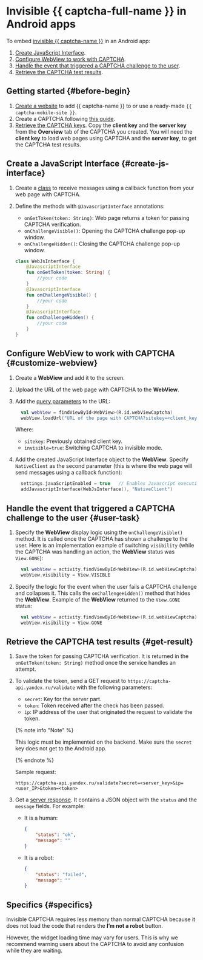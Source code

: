 # Invisible {{ captcha-full-name }} in Android apps

To embed [invisible {{ captcha-name }}](../smartcaptcha/concepts/invisible-captcha.md) in an Android app:

1. [Create JavaScript Interface](#create-js-interface).
1. [Configure WebView to work with CAPTCHA](#customize-webview).
1. [Handle the event that triggered a CAPTCHA challenge to the user](#user-task).
1. [Retrieve the CAPTCHA test results](#get-result).

## Getting started {#before-begin}

1. [Create a website](../smartcaptcha/tutorials/mobile-app/website.md) to add {{ captcha-name }} to or use a ready-made `{{ captcha-mobile-site }}`.
1. Create a CAPTCHA following [this guide](../smartcaptcha/operations/create-captcha.md).
1. [Retrieve the CAPTCHA keys](../smartcaptcha/operations/get-keys.md). Copy the **client key** and the **server key** from the **Overview** tab of the CAPTCHA you created. You will need the **client key** to load web pages using CAPTCHA and the **server key**, to get the CAPTCHA test results.

## Create a JavaScript Interface {#create-js-interface}

1. Create a [class](../smartcaptcha/concepts/js-interface.md) to receive messages using a callback function from your web page with CAPTCHA.
1. Define the methods with `@JavascriptInterface` annotations:

   * `onGetToken(token: String)`: Web page returns a token for passing CAPTCHA verification.
   * `onChallengeVisible()`: Opening the CAPTCHA challenge pop-up window.
   * `onChallengeHidden()`: Closing the CAPTCHA challenge pop-up window.

   ```kotlin
   class WebJsInterface {
       @JavascriptInterface
       fun onGetToken(token: String) {
           //your code
       }
       @JavascriptInterface
       fun onChallengeVisible() {
           //your code
       }
       @JavascriptInterface
       fun onChallengeHidden() {
           //your code
       }
   }
   ```

## Configure WebView to work with CAPTCHA {#customize-webview}

1. Create a **WebView** and add it to the screen.
1. Upload the URL of the web page with CAPTCHA to the **WebView**.
1. Add the [query parameters](../smartcaptcha/concepts/widget-methods.md#methods) to the URL:

   ```kotlin
     val webView = findViewById<WebView>(R.id.webViewCaptcha)
     webView.loadUrl("URL of the page with CAPTCHA?sitekey=<client_key>&invisible=true")
   ```

   Where:
   * `sitekey`: Previously obtained client key.
   * `invisible=true`: Switching CAPTCHA to invisible mode.

1. Add the created JavaScript Interface object to the **WebView**. Specify `NativeClient` as the second parameter (this is where the web page will send messages using a callback function):

   ```kotlin
     settings.javaScriptEnabled = true   // Enables Javascript execution
     addJavascriptInterface(WebJsInterface(), "NativeClient")
   ```

## Handle the event that triggered a CAPTCHA challenge to the user {#user-task}

1. Specify the **WebView** display logic using the `onChallengeVisible()` method. It is called once the CAPTCHA has shown a challenge to the user. Here is an implementation example of switching `visibility` (while the CAPTCHA was handling an action, the **WebView** status was `View.GONE`):

   ```kotlin
     val webView = activity.findViewById<WebView>(R.id.webViewCaptcha)
     webView.visibility = View.VISIBLE
   ```

1. Specify the logic for the event when the user fails a CAPTCHA challenge and collapses it. This calls the `onChallengeHidden()` method that hides the **WebView**. Example of the **WebView** returned to the `View.GONE` status:

   ```kotlin
     val webView = activity.findViewById<WebView>(R.id.webViewCaptcha)
     webView.visibility = View.GONE
   ```

## Retrieve the CAPTCHA test results {#get-result}

1. Save the token for passing CAPTCHA verification. It is returned in the `onGetToken(token: String)` method once the service handles an attempt.
1. To validate the token, send a GET request to `https://captcha-api.yandex.ru/validate` with the following parameters:

   * `secret`: Key for the server part.
   * `token`: Token received after the check has been passed.
   * `ip`: IP address of the user that originated the request to validate the token.

   {% note info "Note" %}

   This logic must be implemented on the backend. Make sure the `secret` key does not get to the Android app.

   {% endnote %}

   Sample request:

   ```text
   https://captcha-api.yandex.ru/validate?secret=<server_key>&ip=<user_IP>&token=<token>
   ```

1. Get a [server response](../smartcaptcha/concepts/validation.md). It contains a JSON object with the `status` and the `message` fields. For example:

   * It is a human:

      ```json
      {
          "status": "ok",
          "message": ""
      }
      ```

   * It is a robot:

      ```json
      {
          "status": "failed",
          "message": ""
      }
      ```

## Specifics {#specifics}

Invisible CAPTCHA requires less memory than normal CAPTCHA because it does not load the code that renders the **I’m not a robot** button.

However, the widget loading time may vary for users. This is why we recommend warning users about the CAPTCHA to avoid any confusion while they are waiting.